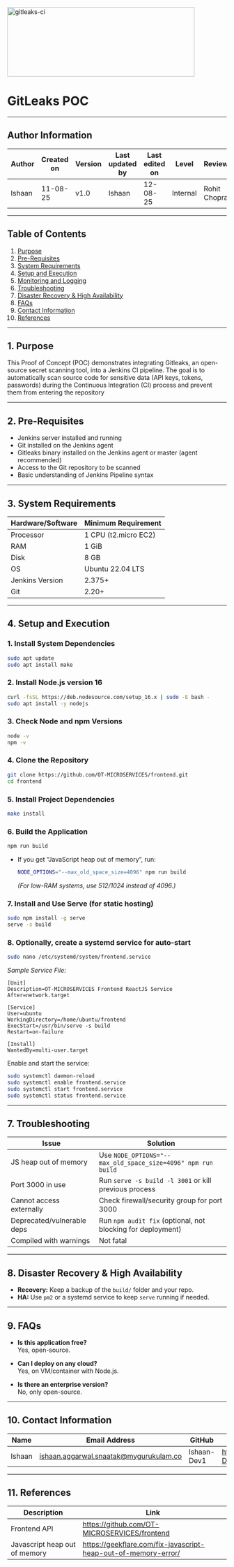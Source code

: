 <img width="430" height="159" alt="gitleaks-ci" src="https://github.com/user-attachments/assets/eada7ff1-5f8d-4074-b294-ed9e6c73e040" />

# GitLeaks POC

---

## Author Information

| **Author**   | **Created on** | **Version** | **Last updated by** | **Last edited on** | **Level** | **Reviewer**  |
|--------------|----------------|-------------|---------------------|--------------------|-----------|---------------|
| Ishaan       | 11-08-25       | v1.0        | Ishaan              | 12-08-25           | Internal  | Rohit Chopra  | 

---

## Table of Contents

1. [Purpose](#1-purpose)  
2. [Pre-Requisites](#2-pre-requisites)  
3. [System Requirements](#3-system-requirements)
4. [Setup and Execution](#4-setup-and-execution)  
5. [Monitoring and Logging](#5-monitoring-and-logging)  
6. [Troubleshooting](#6-troubleshooting)  
7. [Disaster Recovery & High Availability](#7-disaster-recovery--high-availability)  
8. [FAQs](#8-faqs)  
9. [Contact Information](#9-contact-information)  
10. [References](#10-references)  

---

## 1. Purpose

This Proof of Concept (POC) demonstrates integrating Gitleaks, an open-source secret scanning tool, into a Jenkins CI pipeline.
The goal is to automatically scan source code for sensitive data (API keys, tokens, passwords) during the Continuous Integration (CI) process and prevent them from entering the repository

---

## 2. Pre-Requisites

- Jenkins server installed and running
- Git installed on the Jenkins agent
- Gitleaks binary installed on the Jenkins agent or master (agent recommended)
- Access to the Git repository to be scanned
- Basic understanding of Jenkins Pipeline syntax

---

## 3. System Requirements

| **Hardware/Software** | **Minimum Requirement** |
| --------------------- | ----------------------- |
| Processor             | 1 CPU (t2.micro EC2)    |
| RAM                   | 1 GiB                   |
| Disk                  | 8 GB                    |
| OS                    | Ubuntu 22.04 LTS        |
| Jenkins Version       | 2.375+                  |
| Git                   | 2.20+                   |

---

## 4. Setup and Execution

### 1. Install System Dependencies

```bash
sudo apt update
sudo apt install make
```



### 2. Install Node.js version 16

```bash
curl -fsSL https://deb.nodesource.com/setup_16.x | sudo -E bash -
sudo apt install -y nodejs
```


### 3. Check Node and npm Versions

```bash
node -v
npm -v
```

### 4. Clone the Repository

```bash
git clone https://github.com/OT-MICROSERVICES/frontend.git
cd frontend
```





### 5. Install Project Dependencies

```bash
make install
```



### 6. Build the Application

```bash
npm run build
```



- If you get “JavaScript heap out of memory”, run:
  ```bash
  NODE_OPTIONS="--max_old_space_size=4096" npm run build
  ```
  *(For low-RAM systems, use 512/1024 instead of 4096.)*

### 7. Install and Use Serve (for static hosting)

```bash
sudo npm install -g serve
serve -s build
```



### 8. Optionally, create a systemd service for auto-start

```bash
sudo nano /etc/systemd/system/frontend.service
```
_Sample Service File:_
```
[Unit]
Description=OT-MICROSERVICES Frontend ReactJS Service
After=network.target

[Service]
User=ubuntu
WorkingDirectory=/home/ubuntu/frontend
ExecStart=/usr/bin/serve -s build
Restart=on-failure

[Install]
WantedBy=multi-user.target
```

Enable and start the service:

```bash
sudo systemctl daemon-reload
sudo systemctl enable frontend.service
sudo systemctl start frontend.service
sudo systemctl status frontend.service
```





---



## 7. Troubleshooting

| Issue                        | Solution                                                         |
|------------------------------|------------------------------------------------------------------|
| JS heap out of memory        | Use `NODE_OPTIONS="--max_old_space_size=4096" npm run build`     |
| Port 3000 in use             | Run `serve -s build -l 3001` or kill previous process            |
| Cannot access externally     | Check firewall/security group for port 3000                      |
| Deprecated/vulnerable deps   | Run `npm audit fix` (optional, not blocking for deployment)      |                           |
| Compiled with warnings       | Not fatal                     |

---

## 8. Disaster Recovery & High Availability

- **Recovery:** Keep a backup of the `build/` folder and your repo.
- **HA:** Use `pm2` or a systemd service to keep `serve` running if needed.

---

## 9. FAQs

- **Is this application free?**  
  Yes, open-source.

- **Can I deploy on any cloud?**  
  Yes, on VM/container with Node.js.

- **Is there an enterprise version?**  
  No, only open-source.

---

## 10. Contact Information

| Name| Email Address      | GitHub | URL |
|-----|--------------------------|-------------|---------|
| Ishaan | ishaan.aggarwal.snaatak@mygurukulam.co|  Ishaan-Dev1  |   https://github.com/Ishaan-Dev1  |


---

## 11. References

| Description                       | Link                                                                 |
|------------------------------------|----------------------------------------------------------------------|
| Frontend API                       | https://github.com/OT-MICROSERVICES/frontend                         |
| Javascript heap out of memory      | https://geekflare.com/fix-javascript-heap-out-of-memory-error/       |

